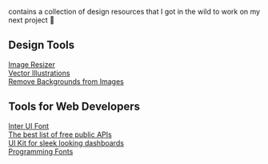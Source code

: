 contains a collection of design resources that I got in the wild to work on my next project 🎨

## Design Tools

[Image Resizer](https://promo.com/tools/image-resizer/) <br>
[Vector Illustrations](https://icons8.com/illustrations) <br>
[Remove Backgrounds from Images](https://www.remove.bg/) <br>

## Tools for Web Developers

[Inter UI Font](https://rsms.me/inter/) <br>
[The best list of free public APIs](https://public-apis.xyz/) <br>
[UI Kit for sleek looking dashboards](https://www.invisionapp.com/inside-design/design-resources/) <br>
[Programming Fonts](https://www.programmingfonts.org/)

